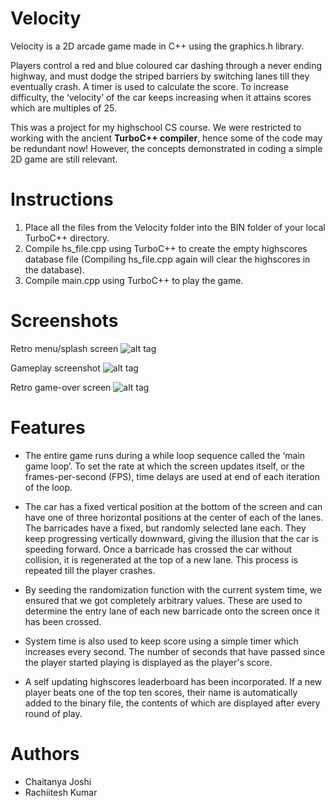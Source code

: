 # Velocity
Velocity is a 2D arcade game made in C++ using the graphics.h library. 

Players control a red and blue coloured car dashing through a never ending highway, and must dodge the striped barriers by switching lanes till they eventually crash. A timer is used to calculate the score. To increase difficulty, the ‘velocity’ of the car keeps increasing when it attains scores which are multiples of 25.

This was a project for my highschool CS course. We were restricted to working with the ancient **TurboC++ compiler**, hence some of the code may be redundant now! However, the concepts demonstrated in coding a simple 2D game are still relevant.

# Instructions
1. Place all the files from the Velocity folder into the BIN folder of your local TurboC++ directory.
2. Compile hs_file.cpp using TurboC++ to create the empty highscores database file (Compiling hs_file.cpp again will clear the highscores in the database).
3. Compile main.cpp using TurboC++ to play the game.

# Screenshots
Retro menu/splash screen
![alt tag](https://raw.githubusercontent.com/ckjoshi9/Velocity/master/Screenshots/screenshot1.jpg)

Gameplay screenshot
![alt tag](https://raw.githubusercontent.com/ckjoshi9/Velocity/master/Screenshots/screenshot2.jpg)

Retro game-over screen
![alt tag](https://raw.githubusercontent.com/ckjoshi9/Velocity/master/Screenshots/screenshot3.jpg)

# Features
* The entire game runs during a while loop sequence called the ‘main game loop’. To set the rate at which the screen updates itself, or the frames-per-second (FPS), time delays are used at end of each iteration of the loop.

* The car has a fixed vertical position at the bottom of the screen and can have one of three horizontal positions at the center of each of the lanes. The barricades have a fixed, but randomly selected lane each. They keep progressing vertically downward, giving the illusion that the car is speeding forward. Once a barricade has crossed the car without collision, it is regenerated at the top of a new lane. This process is repeated till the player crashes.

* By seeding the randomization function with the current system time, we ensured that we got completely arbitrary values. These are used to determine the entry lane of each new barricade onto the screen once it has been crossed.

* System time is also used to keep score using a simple timer which increases every second. The number of seconds that have passed since the player started playing is displayed as the player's score.

* A self updating highscores leaderboard has been incorporated. If a new player beats one of the top ten scores, their name is automatically added to the binary file, the contents of which are displayed after every round of play.

# Authors
* Chaitanya Joshi
* Rachiitesh Kumar
